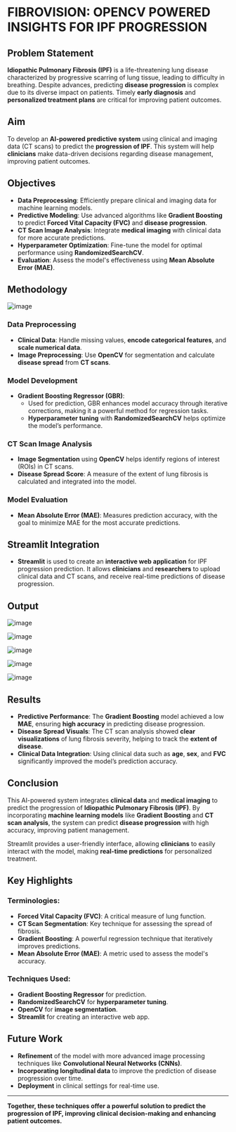 # FIBROVISION: OPENCV POWERED INSIGHTS FOR IPF PROGRESSION

## Problem Statement

**Idiopathic Pulmonary Fibrosis (IPF)** is a life-threatening lung disease characterized by progressive scarring of lung tissue, leading to difficulty in breathing. Despite advances, predicting **disease progression** is complex due to its diverse impact on patients. Timely **early diagnosis** and **personalized treatment plans** are critical for improving patient outcomes.

## Aim

To develop an **AI-powered predictive system** using clinical and imaging data (CT scans) to predict the **progression of IPF**. This system will help **clinicians** make data-driven decisions regarding disease management, improving patient outcomes.

## Objectives

- **Data Preprocessing**: Efficiently prepare clinical and imaging data for machine learning models.
- **Predictive Modeling**: Use advanced algorithms like **Gradient Boosting** to predict **Forced Vital Capacity (FVC)** and **disease progression**.
- **CT Scan Image Analysis**: Integrate **medical imaging** with clinical data for more accurate predictions.
- **Hyperparameter Optimization**: Fine-tune the model for optimal performance using **RandomizedSearchCV**.
- **Evaluation**: Assess the model's effectiveness using **Mean Absolute Error (MAE)**.

## Methodology

![image](https://github.com/user-attachments/assets/8d0118ea-1f49-40f4-8d4f-0b79688ccca7)

### Data Preprocessing
- **Clinical Data**: Handle missing values, **encode categorical features**, and **scale numerical data**.
- **Image Preprocessing**: Use **OpenCV** for segmentation and calculate **disease spread** from **CT scans**.
  
### Model Development
- **Gradient Boosting Regressor (GBR)**:
  - Used for prediction, GBR enhances model accuracy through iterative corrections, making it a powerful method for regression tasks.
  - **Hyperparameter tuning** with **RandomizedSearchCV** helps optimize the model’s performance.
  
### CT Scan Image Analysis
- **Image Segmentation** using **OpenCV** helps identify regions of interest (ROIs) in CT scans.
- **Disease Spread Score**: A measure of the extent of lung fibrosis is calculated and integrated into the model.
  
### Model Evaluation
- **Mean Absolute Error (MAE)**: Measures prediction accuracy, with the goal to minimize MAE for the most accurate predictions.

## Streamlit Integration

- **Streamlit** is used to create an **interactive web application** for IPF progression prediction. It allows **clinicians** and **researchers** to upload clinical data and CT scans, and receive real-time predictions of disease progression.

## Output

![image](https://github.com/user-attachments/assets/e980a78f-2eb0-470e-8e34-5aa90868e8d5)

![image](https://github.com/user-attachments/assets/f68b6052-7963-4297-90ea-a10f364cb911)

![image](https://github.com/user-attachments/assets/f4dba714-8697-4147-82b4-ddcd17b0c0ac)

![image](https://github.com/user-attachments/assets/a937236e-25eb-4d24-ba97-509785bd3f99)

![image](https://github.com/user-attachments/assets/7e8c0f38-1d4a-4652-9ced-cfb14deae1c4)


## Results

- **Predictive Performance**: The **Gradient Boosting** model achieved a low **MAE**, ensuring **high accuracy** in predicting disease progression.
- **Disease Spread Visuals**: The CT scan analysis showed **clear visualizations** of lung fibrosis severity, helping to track the **extent of disease**.
- **Clinical Data Integration**: Using clinical data such as **age**, **sex**, and **FVC** significantly improved the model’s prediction accuracy.

## Conclusion

This AI-powered system integrates **clinical data** and **medical imaging** to predict the progression of **Idiopathic Pulmonary Fibrosis (IPF)**. By incorporating **machine learning models** like **Gradient Boosting** and **CT scan analysis**, the system can predict **disease progression** with high accuracy, improving patient management. 

Streamlit provides a user-friendly interface, allowing **clinicians** to easily interact with the model, making **real-time predictions** for personalized treatment.

## Key Highlights

### Terminologies:
- **Forced Vital Capacity (FVC)**: A critical measure of lung function.
- **CT Scan Segmentation**: Key technique for assessing the spread of fibrosis.
- **Gradient Boosting**: A powerful regression technique that iteratively improves predictions.
- **Mean Absolute Error (MAE)**: A metric used to assess the model's accuracy.

### Techniques Used:
- **Gradient Boosting Regressor** for prediction.
- **RandomizedSearchCV** for **hyperparameter tuning**.
- **OpenCV** for **image segmentation**.
- **Streamlit** for creating an interactive web app.

## Future Work

- **Refinement** of the model with more advanced image processing techniques like **Convolutional Neural Networks (CNNs)**.
- **Incorporating longitudinal data** to improve the prediction of disease progression over time.
- **Deployment** in clinical settings for real-time use.

---

**Together, these techniques offer a powerful solution to predict the progression of IPF, improving clinical decision-making and enhancing patient outcomes.**
